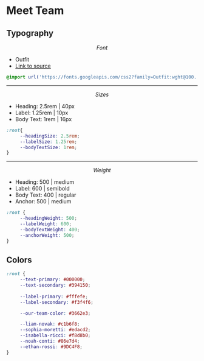 # Meet Team

## Typography

$$ Font $$

- Outfit
- [Link to source](https://fonts.google.com/specimen/Outfit)

```css
@import url('https://fonts.googleapis.com/css2?family=Outfit:wght@100..900&display=swap');
```

---

$$ Sizes $$

- Heading: 2.5rem | 40px
- Label: 1.25rem | 10px
- Body Text: 1rem | 16px

```css
:root{
     --headingSize: 2.5rem;
     --labelSize: 1.25rem;
     --bodyTextSize: 1rem;
}
```

---

$$ Weight $$

- Heading: 500 | medium
- Label: 600 | semibold
- Body Text: 400 | regular
- Anchor: 500 | medium

```css
:root {
     --headingWeight: 500;
     --labelWeight: 600;
     --bodyTextWeight: 400;
     --anchorWeight: 500;
}
```

## Colors

```css
:root {
     --text-primary: #000000;
     --text-secondary: #394150;
     
     --label-primary: #fffefe;
     --label-secondary: #f3f4f6;

     --our-team-color: #3662e3;

     --liam-novak: #c1b6f8;
     --sophia-moretti: #edacd2;
     --isabella-ricci: #f8d8b0;
     --noah-conti: #86e7d4;
     --ethan-rossi: #9DC4F8;
}
```
